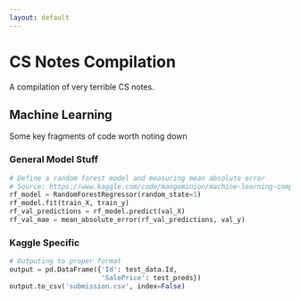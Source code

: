 ```yaml
---
layout: default
---
```


# CS Notes Compilation

A compilation of very terrible CS notes. 

## Machine Learning

Some key fragments of code worth noting down

### General Model Stuff
```python
# Define a random forest model and measuring mean absolute error
# Source: https://www.kaggle.com/code/mangominion/machine-learning-competitions
rf_model = RandomForestRegressor(random_state=1)
rf_model.fit(train_X, train_y)
rf_val_predictions = rf_model.predict(val_X)
rf_val_mae = mean_absolute_error(rf_val_predictions, val_y)
```

### Kaggle Specific
```python
# Outputing to proper format
output = pd.DataFrame({'Id': test_data.Id,
                       'SalePrice': test_preds})
output.to_csv('submission.csv', index=False)
```